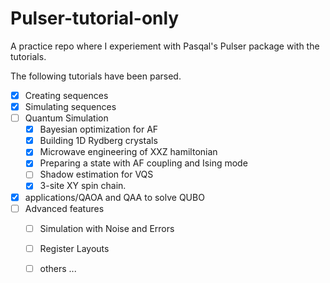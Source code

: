 # Pulser-tutorial-only
A practice repo where I experiement with Pasqal's Pulser package with the tutorials.

The following tutorials have been parsed.
- [x] Creating sequences
- [X] Simulating sequences
- [ ] Quantum Simulation    
    - [X] Bayesian optimization for AF
    - [X] Building 1D Rydberg crystals
    - [X] Microwave engineering of XXZ hamiltonian
    - [X] Preparing a state with AF coupling and Ising mode
    - [ ] Shadow estimation for VQS
    - [X] 3-site XY spin chain. 
- [X] applications/QAOA and QAA to solve QUBO
- [ ] Advanced features
    - [ ] Simulation with Noise and Errors
    - [ ] Register Layouts
    - [ ] others ...


